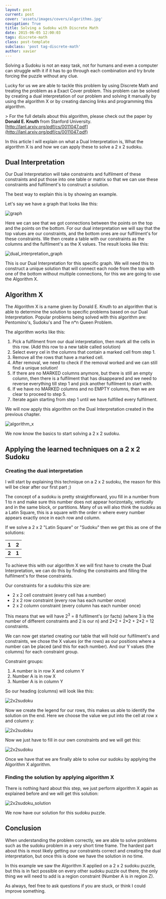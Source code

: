 ```yaml
---
layout: post
current: post
cover: 'assets/images/covers/algorithms.jpg'
navigation: True
title: Solving a Sudoku with Discrete Math
date: 2015-06-05 12:00:03
tags: discrete-math
class: post-template
subclass: 'post tag-discrete-math'
author: xavier
---
```


Solving a Sudoku is not an easy task, not for humans and even a computer can struggle with it if it has to go through each combination and try brute forcing the puzzle without any clue.

Lucky for us we are able to tackle this problem by using Discrete Math and treating the problem as a Exact Cover problem. This problem can be solved by creating a dual interpretation of our problem and solving it manually by using the algorithm X or by creating dancing links and programming this algorithm.

&gt; For the full details about this algorithm, please check out the paper by **Donald E. Knuth** from Stanford University. [http://lanl.arxiv.org/pdf/cs/0011047.pdf](http://lanl.arxiv.org/pdf/cs/0011047.pdf)

In this article I will explain on what a Dual Interpretation is, What the algorithm X is and how we can apply these to solve a 2 x 2 sudoku.

## Dual Interpretation

Our Dual Interpretation will take constraints and fulfilment of these constraints and put those into one table or matrix so that we can use these constraints and fulfilment's to construct a solution.

The best way to explain this is by showing an example.

Let's say we have a graph that looks like this:

![graph](https://drive.google.com/uc?export=view&amp;id=0B-cbbSwiSpTPTjA3NHk5U3BFYlU)

Here we can see that we got connections between the points on the top and the points on the bottom. For our dual interpretation we will say that the top values are our constraints, and the bottom ones are our fulfilment's for these constraints. We then create a table with our constraints as the columns and the fulfilment's as the X values. The result looks like this:

![dual_interpretation_graph](https://drive.google.com/uc?export=view&amp;id=0B-cbbSwiSpTPb1BPdmd4VUdJTjQ)

This is our Dual Interpretation for this specific graph. We will need this to construct a unique solution that will connect each node from the top with one of the bottom without multiple connections, for this we are going to use the Algorithm X.

## Algorithm X

The Algorithm X is a name given by Donald E. Knuth to an algorithm that is able to determine the solution to specific problems based on our Dual Interpretation. Popular problems being solved with this algorithm are: Pentomino's, Sudoku's and The n*n Queen Problem.

The algorithm works like this:

1. Pick a fulfilment from our dual interpretation, then mark all the cells in this row. (Add this row to a new table called solution)
2. Select every cel in the columns that contain a marked cell from step 1.
3. Remove all the rows that have a marked cell.
4. After removal, we need to check if the removal worked and we can still find a unique solution!
1. If there are no MARKED columns anymore, but there is still an empty column, then there is a fulfilment that has disappeared and we need to reverse everything till step 1 and pick another fulfilment to start with.
2. If we have no MARKED columns and no EMPTY columns, then we are clear to proceed to step 5.
5. Iterate again starting from step 1 until we have fulfilled every fulfilment.

We will now apply this algorithm on the Dual Interpretation created in the previous chapter.

![algorithm_x](https://drive.google.com/uc?export=view&amp;id=0B-cbbSwiSpTPNW5YbDdnVUppYms)

We now know the basics to start solving a 2 x 2 sudoku.

## Applying the learned techniques on a 2 x 2 Sudoku

### Creating the dual interpretation

I will start by explaining this technique on a 2 x 2 sudoku, the reason for this will be clear after our first part ;)

The concept of a sudoku is pretty straightforward, you fill in a number from 1 to n and make sure this number does not appear horizontally, vertically and in the same block, or partitions. Many of us will also think the sudoku as a Latin Square, this is a square with the order n where every number appears exactly once in each row and column.

If we solve a 2 x 2 "Latin Square" or "Sudoku" then we get this as one of the solutions:

| 1 | 2 |
| :-: | :-: |
| **2** | **1** |

To achieve this with our algorithm X we will first have to create the Dual Interpretation, we can do this by finding the constraints and filling the fulfilment's for these constraints.

Our constraints for a sudoku this size are:

- 2 x 2 cell constraint (every cell has a number)
- 2 x 2 row constraint (every row has each number once)
- 2 x 2 column constraint (every column has each number once)

This means that we will have 2<sup>3</sup> = 8 fulfilment's (or facts) (where 3 is the number of different constraints and 2 is our n) and 2\*2 + 2\*2 + 2\*2 = 12 constraints.

We can now get started creating our table that will hold our fulfilment's and constraints, we chose the X values (or the rows) as our positions where a number can be placed (and this for each number). And our Y values (the columns) for each constraint group.

Constraint groups:

1. A number is in row X and column Y
2. Number A is in row X
3. Number A is in column Y

So our heading (columns) will look like this:

![2x2sudoku](https://drive.google.com/uc?export=view&amp;id=0B-cbbSwiSpTPUUxEVE15ek5Rcmc)

Now we create the legend for our rows, this makes us able to identify the solution on the end. Here we choose the value we put into the cell at row x and column y:

![2x2sudoku](https://drive.google.com/uc?export=view&amp;id=0B-cbbSwiSpTPaGRIbXpVeFVUVUU)

Now we just have to fill in our own constraints and we will get this:

![2x2sudoku](https://drive.google.com/uc?export=view&amp;id=0B-cbbSwiSpTPeHJ3VVdPVEVfUlU)

Once we have that we are finally able to solve our sudoku by applying the Algorithm X algorithm.

### Finding the solution by applying algorithm X

There is nothing hard about this step, we just perform algorithm X again as explained before and we will get this solution:

![2x2sudoku_solution](https://drive.google.com/uc?export=view&amp;id=0B-cbbSwiSpTPTjhBMWtjcWQ0c0U)

We now have our solution for this sudoku puzzle.

## Conclusion

When understanding the problem correctly, we are able to solve problems such as the sudoku problem in a very short time frame. The hardest part about this is most likely getting our constraints correct and creating the dual interpretation, but once this is done we have the solution in no time.

In this example we saw the Algorithm X applied on a 2 x 2 sudoku puzzle, but this is in fact possible on every other sudoku puzzle out there, the only thing we will need to add is a region constraint (Number A is in region Z).

As always, feel free to ask questions if you are stuck, or think I could improve something.